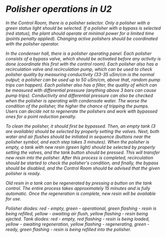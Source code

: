 # *Polisher operations in U2*

*In the Control Room, there is a polisher selector. Only a polisher with a green status light should be selected. If a polisher with a bypass is selected (red status), the plant should operate at minimal power for a limited time (points penalty applied). Changing active polishers should be coordinated with the polisher operator.*

*In the condenser hall, there is a polisher operating panel. Each polisher consists of a bypass valve, which should be activated before any activity is done (coordinate this first with the control room). Each polisher also has a recirculation valve and recirculation pump, which can be used to check polisher quality by measuring conductivity (33-35 uSm/cm is the normal output; a polisher can be used up to 50 uSm/cm, above that, random pump trips can happen). Each polisher also has a filter, the quality of which can be measured with differential pressure (anything above 3 bars can cause pump trips). Conductivity and differential pressure can also be checked when the polisher is operating with condensate water. The worse the condition of the polisher, the higher the chance of tripping the pumps. Users can decide not to regenerate the polishers and work with bypassed ones for a point reduction penalty.*

*To clean the polisher, it should first be bypassed. Then, an empty tank (3 are available) should be selected by properly setting the valves. Next, both water and air flushes should be initiated in sequence (buttons near the polisher symbol, and each step takes 3 minutes). When the polisher is empty, a tank with new resin (green light) should be selected by properly setting the valves, and the tank button should be pressed. This will transfer new resin into the polisher. After this process is completed, recirculation should be started to check the polisher's condition, and finally, the bypass should be disabled, and the Control Room should be advised that the given polisher is ready.*

*Old resin in a tank can be regenerated by pressing a button on the tank control. The entire process takes approximately 15 minutes and is fully automatic. Once the regeneration is complete, new resin will be available for use.*

*Polisher diodes: red - empty, green - operational, green flashing - resin is being refilled, yellow - awaiting air flush, yellow flashing - resin being ejected.
Tank diodes: red - empty, red flashing - resin is being loaded, yellow - awaiting regeneration, yellow flashing - regenerating, green - ready, green flashing - resin is being refilled into the polisher.*
